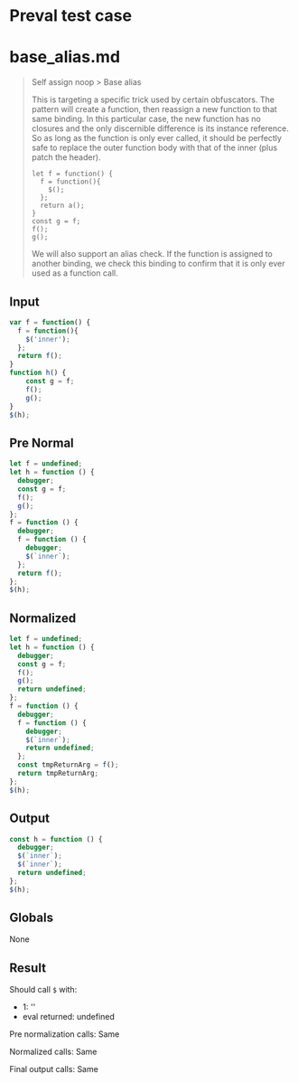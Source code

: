 # Preval test case

# base_alias.md

> Self assign noop > Base alias
>
> This is targeting a specific trick used by certain obfuscators.
> The pattern will create a function, then reassign a new function to that same binding. In this 
> particular case, the new function has no closures and the only discernible difference is its 
> instance reference. So as long as the function is only ever called, it should be perfectly safe
> to replace the outer function body with that of the inner (plus patch the header).
>  
> ```
> let f = function() {
>   f = function(){
>     $();
>   };
>   return a();
> }
> const g = f;
> f();
> g();
> ```
>
> We will also support an alias check. If the function is assigned to another binding, we check
> this binding to confirm that it is only ever used as a function call.

## Input

`````js filename=intro
var f = function() {
  f = function(){
    $('inner');
  };
  return f();
}
function h() {
    const g = f;
    f();
    g();
}
$(h);
`````

## Pre Normal

`````js filename=intro
let f = undefined;
let h = function () {
  debugger;
  const g = f;
  f();
  g();
};
f = function () {
  debugger;
  f = function () {
    debugger;
    $(`inner`);
  };
  return f();
};
$(h);
`````

## Normalized

`````js filename=intro
let f = undefined;
let h = function () {
  debugger;
  const g = f;
  f();
  g();
  return undefined;
};
f = function () {
  debugger;
  f = function () {
    debugger;
    $(`inner`);
    return undefined;
  };
  const tmpReturnArg = f();
  return tmpReturnArg;
};
$(h);
`````

## Output

`````js filename=intro
const h = function () {
  debugger;
  $(`inner`);
  $(`inner`);
  return undefined;
};
$(h);
`````

## Globals

None

## Result

Should call `$` with:
 - 1: '<function>'
 - eval returned: undefined

Pre normalization calls: Same

Normalized calls: Same

Final output calls: Same
